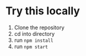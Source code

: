 # Try this locally

1. Clone the repository
2. cd into directory
3. run `npm install`
4. run `npm start`
